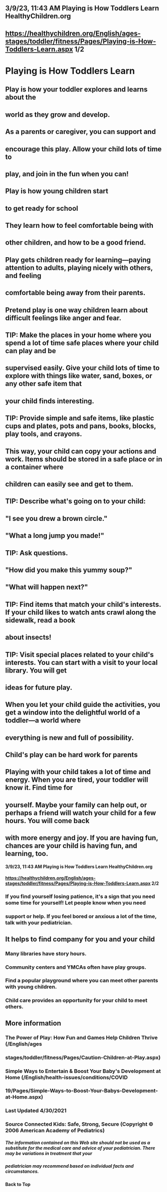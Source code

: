 ## 3/9/23, 11:43 AM Playing is How Toddlers Learn HealthyChildren.org 

## https://healthychildren.org/English/ages-stages/toddler/fitness/Pages/Playing-is-How-Toddlers-Learn.aspx 1/2 

# Playing is How Toddlers Learn 

## Play is how your toddler explores and learns about the 

## world as they grow and develop. 

## As a parents or caregiver, you can support and 

## encourage this play. Allow your child lots of time to 

## play, and join in the fun when you can! 

## Play is how young children start 

## to get ready for school 

## They learn how to feel comfortable being with 

## other children, and how to be a good friend. 

## Play gets children ready for learning—paying attention to adults, playing nicely with others, and feeling 

## comfortable being away from their parents. 

## Pretend play is one way children learn about difficult feelings like anger and fear. 

## TIP: Make the places in your home where you spend a lot of time safe places where your child can play and be 

## supervised easily. Give your child lots of time to explore with things like water, sand, boxes, or any other safe item that 

## your child finds interesting. 

## TIP: Provide simple and safe items, like plastic cups and plates, pots and pans, books, blocks, play tools, and crayons. 

## This way, your child can copy your actions and work. Items should be stored in a safe place or in a container where 

## children can easily see and get to them. 

## TIP: Describe what's going on to your child: 

## "I see you drew a brown circle." 

## "What a long jump you made!" 

## TIP: Ask questions. 

## "How did you make this yummy soup?" 

## "What will happen next?" 

## TIP: Find items that match your child's interests. If your child likes to watch ants crawl along the sidewalk, read a book 

## about insects! 

## TIP: Visit special places related to your child's interests. You can start with a visit to your local library. You will get 

## ideas for future play. 

## When you let your child guide the activities, you get a window into the delightful world of a toddler—a world where 

## everything is new and full of possibility. 

## Child's play can be hard work for parents 

## Playing with your child takes a lot of time and energy. When you are tired, your toddler will know it. Find time for 

## yourself. Maybe your family can help out, or perhaps a friend will watch your child for a few hours. You will come back 

## with more energy and joy. If you are having fun, chances are your child is having fun, and learning, too. 


#### 3/9/23, 11:43 AM Playing is How Toddlers Learn HealthyChildren.org 

#### https://healthychildren.org/English/ages-stages/toddler/fitness/Pages/Playing-is-How-Toddlers-Learn.aspx 2/2 

### If you find yourself losing patience, it's a sign that you need some time for yourself! Let people know when you need 

### support or help. If you feel bored or anxious a lot of the time, talk with your pediatrician. 

## It helps to find company for you and your child 

### Many libraries have story hours. 

### Community centers and YMCAs often have play groups. 

### Find a popular playground where you can meet other parents with young children. 

### Child care provides an opportunity for your child to meet others. 

## More information 

### The Power of Play: How Fun and Games Help Children Thrive (/English/ages

### stages/toddler/fitness/Pages/Caution-Children-at-Play.aspx) 

### Simple Ways to Entertain & Boost Your Baby's Development at Home (/English/health-issues/conditions/COVID

### 19/Pages/Simple-Ways-to-Boost-Your-Babys-Development-at-Home.aspx) 

### Last Updated 4/30/2021 

### Source Connected Kids: Safe, Strong, Secure (Copyright © 2006 American Academy of Pediatrics) 

##### The information contained on this Web site should not be used as a substitute for the medical care and advice of your pediatrician. There may be variations in treatment that your 

##### pediatrician may recommend based on individual facts and circumstances. 

#### Back to Top 


